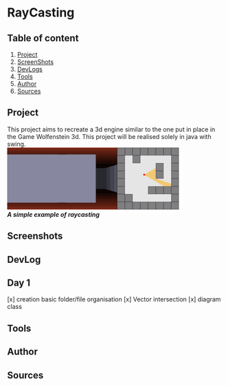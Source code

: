 # RayCasting #
## Table of content ##
1. [Project]()
2. [ScreenShots]()
3. [DevLogs]()
4. [Tools]()
5. [Author]()
6. [Sources]()
## Project ##
This project aims to recreate a 3d engine similar to the one put in place in the Game Wolfenstein 3d. This project will be realised solely in java with swing.  
![Ray Casting exaple from Wikipedia](https://github.com/LEBOCQTitouan/RayCasting/blob/main/img/readme/rayCastingExample.gif)  
***A simple example of raycasting***
## Screenshots ##
## DevLog ##
## Day 1 ##
[x] creation basic folder/file organisation
[x] Vector intersection
[x] diagram class
## Tools ##
## Author ##
## Sources ##
